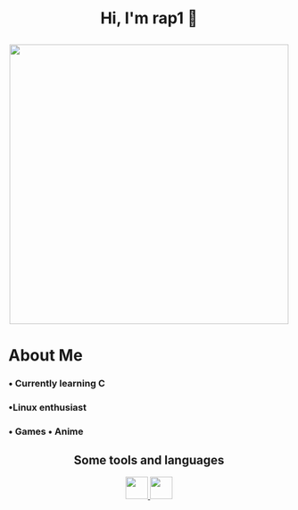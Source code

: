 <h1 align="center"> Hi, I'm rap1 👋 </h1>

<h2 align="center"><img src="https://media.tenor.com/o7SKw6PoNLgAAAAd/bocchi-the-rock-bocchi.gif" width="500"></h2>

<h1 align="left">About Me </h2>

<h3 align="left">• Currently learning C </h3>
<h3 align="left">•Linux enthusiast </h3>
<h3 align="left">• Games • Anime </h3>

<h2 align="center">Some tools and languages</h2>

<p align="center">
<a href="https://www.learn-c.org/" target="_blank" rel="noreferrer"> <img src="https://upload.wikimedia.org/wikipedia/commons/1/19/C_Logo.png" width="40" height="40"> </a>
<a href="https://archlinux.org/" target="_blank" rel="noreferrer"> <img src="https://wiki.installgentoo.com/images/f/f9/Arch-linux-logo.png" width="40" height="40"> </a>
</p>
